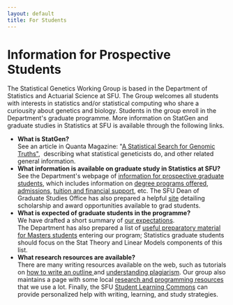 ```yaml
---
layout: default
title: For Students
---
```

# Information for Prospective Students

The Statistical Genetics Working Group is based in the Department of Statistics and Actuarial Science at SFU. 
The Group welcomes all students with interests in statistics and/or statistical computing who share a curiousity about genetics and biology. 
Students in the group enroll in the Department's graduate programme.
More information on StatGen and graduate studies in Statistics at SFU is available through the following links.


* **What is StatGen?** <br>
See an article in Quanta Magazine: &quot;<a href="https://www.quantamagazine.org/barbara-engelhardts-statistical-search-for-genomic-truths-20180227/" target="_blank">A Statistical Search for Genomic Truths&quot;</a>,&nbsp; describing what statistical geneticists do, and other related general information.
* **What information is available on graduate study in Statistics at SFU?** <br>
See the Department's webpage of <a href="http://stat.sfu.ca/grad/brochure.html">information for prospective graduate students</a>, which includes information on <a href="https://www.sfu.ca/stat-actsci/graduate/prospective-students/graduate-degree-programs.html">degree programs offered</a>, <a href="https://www.sfu.ca/stat-actsci/graduate/prospective-students/admissions.html">admissions</a>, <a href="https://www.sfu.ca/stat-actsci/graduate/prospective-students/financial-support.html">tuition and financial support</a>, etc. The SFU Dean of Graduate Studies Office has also prepared a helpful <a href="https://www.sfu.ca/gradstudies/awards-funding.html">site</a> detailing scholarship and award opportunities available to grad students.
* **What is expected of graduate students in the programme?** <br>
We have drafted a short summary of <a href="/forstudents/expectations.html">our expectations</a>.<br>
The Department has also prepared a list of <a href="http://www.sfu.ca/content/dam/sfu/stat/documents/Statgen/PrepMaterial.pdf">useful preparatory material for Masters students</a> entering our program; Statistics graduate students should focus on the Stat Theory and Linear Models components of this list.
* **What research resources are available?**<br>
There are many writing resources available on the web, such as tutorials on <a href="http://www.essaywritinghelp.com/outline.htm">how to write an outline </a> and <a href="https://canvas.sfu.ca/courses/15986">understanding plagiarism</a>. Our group also maintains a page with some local <a href="resources.html">research and programming resources</a> that we use a lot. Finally, the SFU <a href="http://learningcommons.sfu.ca/">Student Learning Commons</a> can provide personalized help with writing, learning, and study strategies.

